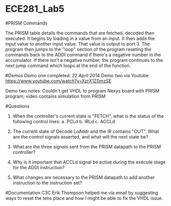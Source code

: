 ECE281_Lab5
===========

#PRISM Commands

The PRISM table details the commands that are fetched, decoded then executed. It begins by loading in a value from 
an input. It then adds the input value to another input value. That value is output to port 3. The program then jumps to 
the "loop" section of the program reseting the commands back to the ADDI command if there's a negative number 
in the accumulator. If there isn't a negative number, the program continues to the next jump command which loops at 
the end of the function. 

#Demos
Demo one completed: 22 April 2014
Demo two via Youtube
    https://www.youtube.com/watch?v=XzrX1Z0mzSE 
    
Demo two notes: Couldn't get VHDL to program Nexys board with PRISM program; video contains simulation from PRISM

#Questions

1. When the controller's current state is "FETCH", what is the status of the following control lines:
a. PCLd
b. IRLd
c. ACCLd

2. The current state of Decode LoAddr and the IR contains "OUT". What are the control signals asserted, and what will the next state be?
    

3. What are the three signals sent from the PRISM datapath to the PRISM controller?

 

4. Why is it important that ACCLd signal be active during the execute stage for the ADDI instruction?



5. What changes are necessary to the PRISM datapath to add another instruction to the instruction set?




#Documentation
  C3C Erik Thompson helped me via email by suggesting ways to reset the tens place and how I might be able to fix the VHDL issue. 
  
  
  
